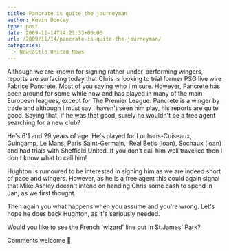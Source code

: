 ```yaml
---
title: Pancrate is quite the journeyman
author: Kevin Doocey
type: post
date: 2009-11-14T14:21:33+00:00
url: /2009/11/14/pancrate-is-quite-the-journeyman/
categories:
  - Newcastle United News
---
```


Although we are known for signing rather under-performing wingers, reports are surfacing today that Chris is looking to trial former PSG live wire Fabrice Pancrete. Most of you saying who I'm sure. However, Pancrete has been around for some while now and has played in many of the main European leagues, except for The Premier League. Pancrete is a winger by trade and  although I must say I haven't seen him play, his reports are quite good. Saying that, if he was that good, surely he wouldn't be a free agent searching for a new club?

He's 6'1 and 29 years of age. He's played for Louhans-Cuiseaux, Guingamp, Le Mans, Paris Saint-Germain,  Real Betis (loan), Sochaux (loan) and had trials with Sheffield United. If you don't call him well travelled then I don't know what to call him!

Hughton is rumoured to be interested in signing him as we are indeed short of pace and wingers. However, as he is a free agent this could again signal that Mike Ashley doesn't intend on handing Chris some cash to spend in Jan, as we first thought.

Then again you what happens when you assume and you're wrong. Let's hope he does back Hughton, as it's seriously needed.

Would you like to see the French 'wizard' line out in St.James' Park?

Comments welcome 🙂
